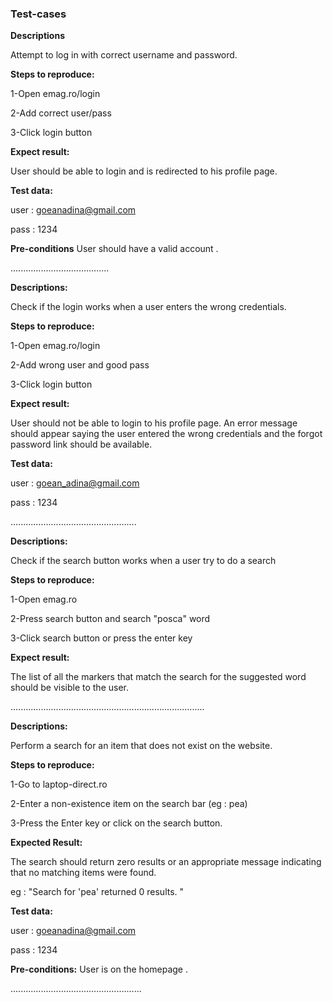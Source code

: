 ### Test-cases ###

**Descriptions**

Attempt to log in with correct username and password.

**Steps to reproduce:**

1-Open emag.ro/login

2-Add correct user/pass

3-Click login button

**Expect result:**

User should be able to login and is redirected to his profile page.

**Test data:**

user : goeanadina@gmail.com

pass : 1234


**Pre-conditions**
User should have a valid account .

.......................................

**Descriptions:** 

Check if the login works when a user enters the wrong credentials.

**Steps to reproduce:**

1-Open emag.ro/login

2-Add wrong user and good pass

3-Click login button

**Expect result:**

User should not be able to login to his profile page. An error message should appear saying the user entered the wrong credentials and the forgot password link should be available.

**Test data:**

user : goean_adina@gmail.com

pass : 1234

..................................................

**Descriptions:**

Check if the search button works when a user try to do a search

**Steps to reproduce:**

1-Open emag.ro

2-Press search button and search "posca" word

3-Click search button or press the enter key

**Expect result:**

The list of all the markers that match the search for the suggested word should be visible to the user.

.............................................................................

**Descriptions:**

Perform a search for an item that does not exist on the website.

**Steps to reproduce:**

1-Go to laptop-direct.ro

2-Enter a non-existence item on the search bar (eg : pea)

3-Press the Enter key or click on the search button.

**Expected Result:**

The search should return zero results or an appropriate message indicating that no matching items were found.

eg : "Search for 'pea' returned 0 results. "

**Test data:**

user : goeanadina@gmail.com

pass : 1234

**Pre-conditions:**
User is on the homepage .

....................................................





